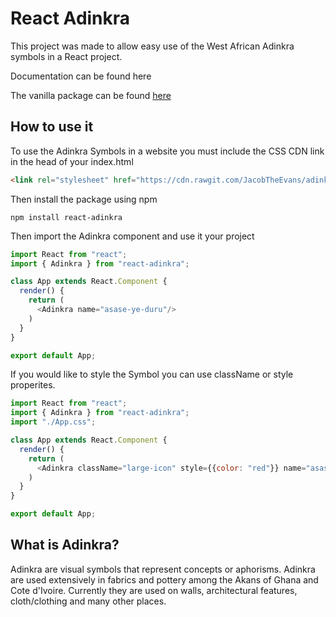 # React Adinkra
<p>This project was made to allow easy use of the West African Adinkra symbols in a React project.</p>

<p>Documentation can be found here</p>

<p>The vanilla package can be found <a href="https://github.com/JacobTheEvans/adinkra">here</a></p>

## How to use it
<p>To use the Adinkra Symbols in a website you must include the CSS CDN link in the head of your index.html</p>

```html
<link rel="stylesheet" href="https://cdn.rawgit.com/JacobTheEvans/adinkra/15ed071d/src/adinkra.css">
```

Then install the package using npm

`npm install react-adinkra`


<p>Then import the Adinkra component and use it your project</p>

```javascript
import React from "react";
import { Adinkra } from "react-adinkra";

class App extends React.Component {
  render() {
    return (
      <Adinkra name="asase-ye-duru"/>
    )
  }
}

export default App;
```

<p>If you would like to style the Symbol you can use className or style properites.</p>

```javascript
import React from "react";
import { Adinkra } from "react-adinkra";
import "./App.css";

class App extends React.Component {
  render() {
    return (
      <Adinkra className="large-icon" style={{color: "red"}} name="asase-ye-duru"/>
    )
  }
}

export default App;
```

## What is Adinkra?

<p>Adinkra are visual symbols that represent concepts or aphorisms. Adinkra are used extensively in fabrics and pottery among the Akans of Ghana and Cote d'Ivoire. Currently they are used on walls, architectural features, cloth/clothing and many other places.</p>
